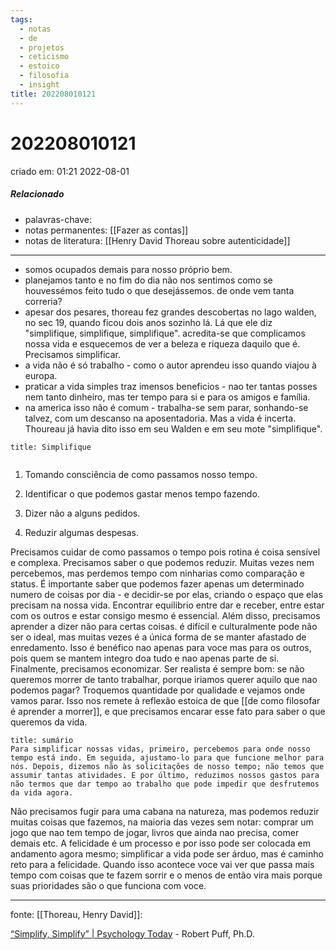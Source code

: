 ```yaml
---
tags:
  - notas
  - de
  - projetos
  - ceticismo
  - estoico
  - filosofia
  - insight
title: 202208010121
---
```

# 202208010121
criado em: 01:21 2022-08-01

##### Relacionado
- palavras-chave: 
- notas permanentes: [[Fazer as contas]]
- notas de literatura: [[Henry David Thoreau sobre autenticidade]]

---
- somos ocupados demais para nosso próprio bem.
- planejamos tanto e no fim do dia não nos sentimos como se houvessémos feito tudo o que desejássemos. de onde vem tanta correria?
- apesar dos pesares, thoreau fez grandes descobertas no lago walden, no sec 19, quando ficou dois anos sozinho lá. Lá que ele diz "simplifique, simplifique, simplifique". acredita-se que complicamos nossa vida e esquecemos de ver a beleza e riqueza daquilo que é. Precisamos simplificar.
- a vida não é só trabalho - como o autor aprendeu isso quando viajou à europa.
- praticar a vida simples traz imensos beneficios - nao ter tantas posses nem tanto dinheiro, mas ter tempo para si e para os amigos e família.
- na america isso não é comum - trabalha-se sem parar, sonhando-se talvez, com um descanso na aposentadoria. Mas a vida é incerta. Thoureau já havia dito isso em seu Walden e em seu mote "simplifique".
 
 ```ad-tip
title: Simplifique


```

 1. Tomando consciência de como passamos nosso tempo.

2. Identificar o que podemos gastar menos tempo fazendo.

3. Dizer não a alguns pedidos.

4. Reduzir algumas despesas.

Precisamos cuidar de como passamos o tempo pois rotina é coisa sensível e complexa.
Precisamos saber o que podemos reduzir. Muitas vezes nem percebemos, mas perdemos tempo com ninharias como comparação e status.
É importante saber que podemos fazer apenas um determinado numero de coisas por dia - e decidir-se por elas, criando o espaço que elas precisam na nossa vida.
Encontrar equilibrio entre dar e receber, entre estar com os outros e estar consigo mesmo é essencial.
Além disso, precisamos aprender a dizer não para certas coisas. é difícil e culturalmente pode não ser o ideal, mas muitas vezes é a única forma de se manter afastado de enredamento. Isso é benéfico nao apenas para voce mas para os outros, pois quem se mantem integro doa tudo e nao apenas parte de si.
Finalmente, precisamos economizar. Ser realista é sempre bom: se não queremos morrer de tanto trabalhar, porque iriamos querer aquilo que nao podemos pagar? Troquemos quantidade por qualidade e vejamos onde vamos parar. 
Isso nos remete à reflexão estoica de que [[de como filosofar é aprender a morrer]], e que precisamos encarar esse fato para saber o que queremos da vida.
```ad-tldr
title: sumário
Para simplificar nossas vidas, primeiro, percebemos para onde nosso tempo está indo. Em seguida, ajustamo-lo para que funcione melhor para nós. Depois, dizemos não às solicitações de nosso tempo; não temos que assumir tantas atividades. E por último, reduzimos nossos gastos para não termos que dar tempo ao trabalho que pode impedir que desfrutemos da vida agora.

```
Não precisamos fugir para uma cabana na natureza, mas podemos reduzir muitas coisas que fazemos, na maioria das vezes sem notar: comprar um jogo que nao tem tempo de jogar, livros que ainda nao precisa, comer demais etc.
A felicidade é um processo e por isso pode ser colocada em andamento agora mesmo; simplificar a vida pode ser árduo, mas é caminho reto para a felicidade.
Quando isso acontece voce vai ver que passa mais tempo com coisas que te fazem sorrir e o menos de então vira mais porque suas prioridades são o que funciona com voce.

---
fonte: 
[[Thoreau, Henry David]]:

[“Simplify, Simplify” | Psychology Today](https://www.psychologytoday.com/us/blog/meditation-modern-life/201507/henry-david-thoreau-simplify-simplify) - Robert Puff, Ph.D.

